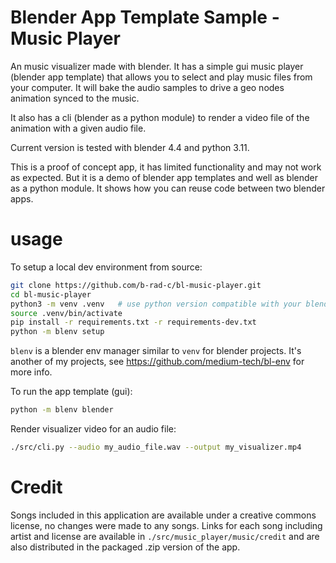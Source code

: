 # Blender App Template Sample - Music Player

An music visualizer made with blender. It has a simple gui music player (blender app template) that allows you to select and play music files from your computer. It will bake the audio samples to drive a geo nodes animation synced to the music.

It also has a cli (blender as a python module) to render a video file of the animation with a given audio file.

Current version is tested with blender 4.4 and python 3.11.

This is a proof of concept app, it has limited functionality and may not work as expected. But it is a demo of blender app templates and well as blender as a python module. It shows how you can reuse code between two blender apps.

# usage
To setup a local dev environment from source:

```bash
git clone https://github.com/b-rad-c/bl-music-player.git
cd bl-music-player
python3 -m venv .venv   # use python version compatible with your blender's python
source .venv/bin/activate
pip install -r requirements.txt -r requirements-dev.txt
python -m blenv setup
```

`blenv` is a blender env manager similar to `venv` for blender projects. It's another of my projects, see https://github.com/medium-tech/bl-env for more info.

To run the app template (gui):

```bash
python -m blenv blender
```

Render visualizer video for an audio file:

```bash
./src/cli.py --audio my_audio_file.wav --output my_visualizer.mp4
```

# Credit

Songs included in this application are available under a creative commons license, no changes were made to any songs. Links for each song including artist and license are available in `./src/music_player/music/credit` and are also distributed in the packaged .zip version of the app.